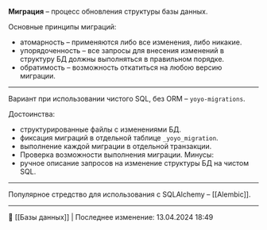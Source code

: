 **Миграция** – процесс обновления структуры базы данных.

Основные принципы миграций:
- атомарность – применяются либо все изменения, либо никакие.
- упорядоченность – все запросы для внесения изменений в структуру БД должны выполняться в правильном порядке.
- обратимость – возможность откатиться на любою версию миграции.

----
Вариант при использовании чистого SQL, без ORM – `yoyo-migrations`.

Достоинства:
- структурированные файлы с изменениями БД.
- фиксация миграций в отдельной таблице `_yoyo_migration`.
- выполнение каждой миграции в отдельной транзакции.
- Проверка возможности выполнения миграции.
Минусы:
- ручное описание запросов на изменение структуры БД на чистом SQL.
----
Популярное стредство для использования с SQLAlchemy – [[Alembic]].

----
📂 [[Базы данных]] | Последнее изменение: 13.04.2024 18:49